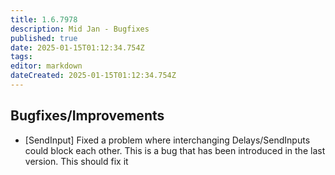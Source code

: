```yaml
---
title: 1.6.7978
description: Mid Jan - Bugfixes
published: true
date: 2025-01-15T01:12:34.754Z
tags: 
editor: markdown
dateCreated: 2025-01-15T01:12:34.754Z
---
```


## Bugfixes/Improvements
- [SendInput] Fixed a problem where interchanging Delays/SendInputs could block each other. This is a bug that has been introduced in the last version. This should fix it

